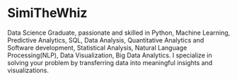 # SimiTheWhiz
Data Science Graduate, passionate and skilled in Python, Machine Learning, Predictive Analytics, SQL, Data Analysis, Quantitative Analytics and Software development, Statistical Analysis, Natural Language Processing(NLP), Data Visualization, Big Data Analytics. I specialize in solving your problem by transferring data into meaningful insights and visualizations.
